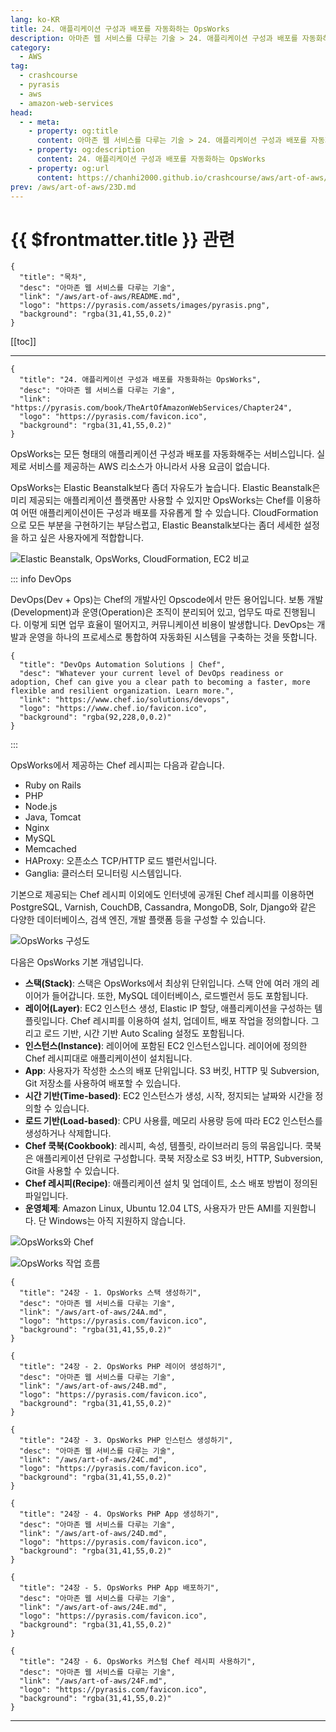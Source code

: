 ```yaml
---
lang: ko-KR
title: 24. 애플리케이션 구성과 배포를 자동화하는 OpsWorks
description: 아마존 웹 서비스를 다루는 기술 > 24. 애플리케이션 구성과 배포를 자동화하는 OpsWorks
category:
  - AWS
tag: 
  - crashcourse
  - pyrasis
  - aws 
  - amazon-web-services
head:
  - - meta:
    - property: og:title
      content: 아마존 웹 서비스를 다루는 기술 > 24. 애플리케이션 구성과 배포를 자동화하는 OpsWorks
    - property: og:description
      content: 24. 애플리케이션 구성과 배포를 자동화하는 OpsWorks
    - property: og:url
      content: https://chanhi2000.github.io/crashcourse/aws/art-of-aws/24.html
prev: /aws/art-of-aws/23D.md
---
```


# {{ $frontmatter.title }} 관련

```component VPCard
{
  "title": "목차",
  "desc": "아마존 웹 서비스를 다루는 기술",
  "link": "/aws/art-of-aws/README.md",
  "logo": "https://pyrasis.com/assets/images/pyrasis.png",
  "background": "rgba(31,41,55,0.2)"
}
```

[[toc]]

---

```component VPCard
{
  "title": "24. 애플리케이션 구성과 배포를 자동화하는 OpsWorks",
  "desc": "아마존 웹 서비스를 다루는 기술",
  "link": "https://pyrasis.com/book/TheArtOfAmazonWebServices/Chapter24",
  "logo": "https://pyrasis.com/favicon.ico",
  "background": "rgba(31,41,55,0.2)"
}
```

OpsWorks는 모든 형태의 애플리케이션 구성과 배포를 자동화해주는 서비스입니다. 실제로 서비스를 제공하는 AWS 리소스가 아니라서 사용 요금이 없습니다.

OpsWorks는 Elastic Beanstalk보다 좀더 자유도가 높습니다. Elastic Beanstalk은 미리 제공되는 애플리케이션 플랫폼만 사용할 수 있지만 OpsWorks는 Chef를 이용하여 어떤 애플리케이션이든 구성과 배포를 자유롭게 할 수 있습니다. CloudFormation으로 모든 부분을 구현하기는 부담스럽고, Elastic Beanstalk보다는 좀더 세세한 설정을 하고 싶은 사용자에게 적합합니다.

![Elastic Beanstalk, OpsWorks, CloudFormation, EC2 비교](https://pyrasis.com/assets/images/TheArtOfAmazonWebServicesChapter24/1.png)

::: info DevOps

DevOps(Dev + Ops)는 Chef의 개발사인 Opscode에서 만든 용어입니다. 보통 개발(Development)과 운영(Operation)은 조직이 분리되어 있고, 업무도 따로 진행됩니다. 이렇게 되면 업무 효율이 떨어지고, 커뮤니케이션 비용이 발생합니다. DevOps는 개발과 운영을 하나의 프로세스로 통합하여 자동화된 시스템을 구축하는 것을 뜻합니다.

```component VPCard
{
  "title": "DevOps Automation Solutions | Chef",
  "desc": "Whatever your current level of DevOps readiness or adoption, Chef can give you a clear path to becoming a faster, more flexible and resilient organization. Learn more.",
  "link": "https://www.chef.io/solutions/devops",
  "logo": "https://www.chef.io/favicon.ico",
  "background": "rgba(92,228,0,0.2)"
}
```

:::

OpsWorks에서 제공하는 Chef 레시피는 다음과 같습니다.

- Ruby on Rails
- <FontIcon icon="iconfont icon-php"/>PHP
- <FontIcon icon="fa-brands fa-node"/>Node.js
- Java, Tomcat
- <FontIcon icon="iconfont icon-nginx"/>Nginx
- <FontIcon icon="fa-brands fa-mysql"/>MySQL
- Memcached
- HAProxy: 오픈소스 TCP/HTTP 로드 밸런서입니다.
- Ganglia: 클러스터 모니터링 시스템입니다.

기본으로 제공되는 Chef 레시피 이외에도 인터넷에 공개된 Chef 레시피를 이용하면 PostgreSQL, Varnish, CouchDB, Cassandra, MongoDB, Solr, Django와 같은 다양한 데이터베이스, 검색 엔진, 개발 플랫폼 등을 구성할 수 있습니다.

![OpsWorks 구성도](https://pyrasis.com/assets/images/TheArtOfAmazonWebServicesChapter24/2.png)

다음은 OpsWorks 기본 개념입니다.

- **스택(Stack)**: 스택은 OpsWorks에서 최상위 단위입니다. 스택 안에 여러 개의 레이어가 들어갑니다. 또한, MySQL 데이터베이스, 로드벨런서 등도 포함됩니다.
- **레이어(Layer)**: EC2 인스턴스 생성, Elastic IP 할당, 애플리케이션을 구성하는 템플릿입니다. Chef 레시피를 이용하여 설치, 업데이트, 배포 작업을 정의합니다. 그리고 로드 기반, 시간 기반 Auto Scaling 설정도 포함됩니다.
- **인스턴스(Instance)**: 레이어에 포함된 EC2 인스턴스입니다. 레이어에 정의한 Chef 레시피대로 애플리케이션이 설치됩니다.
- **App**: 사용자가 작성한 소스의 배포 단위입니다. S3 버킷, HTTP 및 Subversion, Git 저장소를 사용하여 배포할 수 있습니다.
- **시간 기반(Time-based)**: EC2 인스턴스가 생성, 시작, 정지되는 날짜와 시간을 정의할 수 있습니다.
- **로드 기반(Load-based)**: CPU 사용률, 메모리 사용량 등에 따라 EC2 인스턴스를 생성하거나 삭제합니다.
- **Chef 쿡북(Cookbook)**: 레시피, 속성, 템플릿, 라이브러리 등의 묶음입니다. 쿡북은 애플리케이션 단위로 구성합니다. 쿡북 저장소로 S3 버킷, HTTP, Subversion, Git을 사용할 수 있습니다.
- **Chef 레시피(Recipe)**: 애플리케이션 설치 및 업데이트, 소스 배포 방법이 정의된 파일입니다.
- **운영체제**: Amazon Linux, Ubuntu 12.04 LTS, 사용자가 만든 AMI를 지원합니다. 단 Windows는 아직 지원하지 않습니다.

![OpsWorks와 Chef](https://pyrasis.com/assets/images/TheArtOfAmazonWebServicesChapter24/3.png)

![OpsWorks 작업 흐름](https://pyrasis.com/assets/images/TheArtOfAmazonWebServicesChapter24/4.png)

```component VPCard
{
  "title": "24장 - 1. OpsWorks 스택 생성하기",
  "desc": "아마존 웹 서비스를 다루는 기술",
  "link": "/aws/art-of-aws/24A.md",
  "logo": "https://pyrasis.com/favicon.ico",
  "background": "rgba(31,41,55,0.2)"
}
```

```component VPCard
{
  "title": "24장 - 2. OpsWorks PHP 레이어 생성하기",
  "desc": "아마존 웹 서비스를 다루는 기술",
  "link": "/aws/art-of-aws/24B.md",
  "logo": "https://pyrasis.com/favicon.ico",
  "background": "rgba(31,41,55,0.2)"
}
```

```component VPCard
{
  "title": "24장 - 3. OpsWorks PHP 인스턴스 생성하기",
  "desc": "아마존 웹 서비스를 다루는 기술",
  "link": "/aws/art-of-aws/24C.md",
  "logo": "https://pyrasis.com/favicon.ico",
  "background": "rgba(31,41,55,0.2)"
}
```

```component VPCard
{
  "title": "24장 - 4. OpsWorks PHP App 생성하기",
  "desc": "아마존 웹 서비스를 다루는 기술",
  "link": "/aws/art-of-aws/24D.md",
  "logo": "https://pyrasis.com/favicon.ico",
  "background": "rgba(31,41,55,0.2)"
}
```

```component VPCard
{
  "title": "24장 - 5. OpsWorks PHP App 배포하기",
  "desc": "아마존 웹 서비스를 다루는 기술",
  "link": "/aws/art-of-aws/24E.md",
  "logo": "https://pyrasis.com/favicon.ico",
  "background": "rgba(31,41,55,0.2)"
}
```

```component VPCard
{
  "title": "24장 - 6. OpsWorks 커스텀 Chef 레시피 사용하기",
  "desc": "아마존 웹 서비스를 다루는 기술",
  "link": "/aws/art-of-aws/24F.md",
  "logo": "https://pyrasis.com/favicon.ico",
  "background": "rgba(31,41,55,0.2)"
}
```

---

<TagLinks />